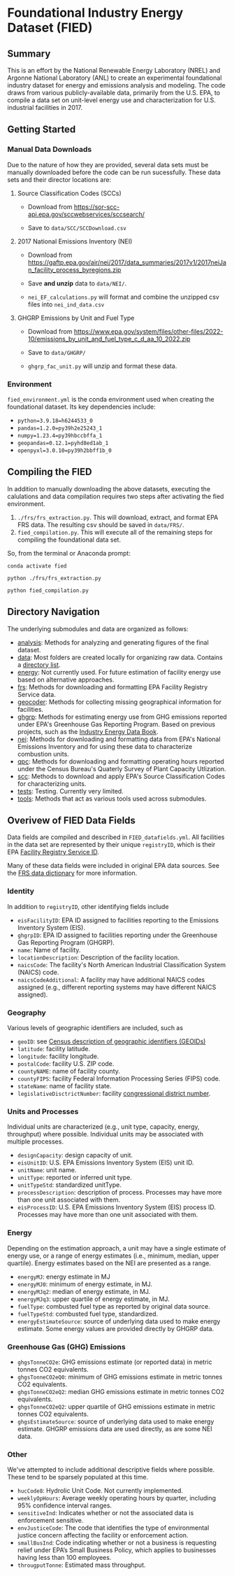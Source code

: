 # Foundational Industry Energy Dataset (FIED)

## Summary

This is an effort by the National Renewable Energy Laboratory (NREL) and Argonne National Laboratory (ANL) to create an experimental foundational industry dataset for energy and emissions analysis and modeling. The code draws from various publicly-available data, primarily from the U.S. EPA, to compile a data set on unit-level energy use and characterization for U.S. industrial facilities in 2017.

## Getting Started

### Manual Data Downloads

Due to the nature of how they are provided, several data sets must be manually downloaded before the code can be run sucessfully. These data sets and their director locations are:

1. Source Classification Codes (SCCs)

    * Download from <https://sor-scc-api.epa.gov/sccwebservices/sccsearch/>

    * Save to `data/SCC/SCCDownload.csv`

2. 2017 National Emissions Inventory (NEI)

    * Download from <https://gaftp.epa.gov/air/nei/2017/data_summaries/2017v1/2017neiJan_facility_process_byregions.zip>

    * Save **and unzip** data to `data/NEI/`.

    * `nei_EF_calculations.py` will format and combine the unzipped csv files into `nei_ind_data.csv`
  
3. GHGRP Emissions by Unit and Fuel Type

    * Download from <https://www.epa.gov/system/files/other-files/2022-10/emissions_by_unit_and_fuel_type_c_d_aa_10_2022.zip>

    * Save to `data/GHGRP/`

    * `ghgrp_fac_unit.py` will unzip and format these data.

### Environment

`fied_environment.yml` is the conda environment used when creating the foundational dataset. Its key dependencies include:

* `python=3.9.18=h6244533_0`
* `pandas=1.2.0=py39h2e25243_1`
* `numpy=1.23.4=py39hbccbffa_1`
* `geopandas=0.12.1=pyhd8ed1ab_1`
* `openpyxl=3.0.10=py39h2bbff1b_0`

## Compiling the FIED

In addition to manually downloading the above datasets, executing the calulations and data compilation requires two steps after activating the fied environment.

1. `./frs/frs_extraction.py`. This will download, extract, and format EPA FRS data. The resulting csv should be saved in `data/FRS/`.
2. `fied_compilation.py`. This will execute all of the remaining steps for compiling the foundational data set.

So, from the terminal or Anaconda prompt:

```text
conda activate fied

python ./frs/frs_extraction.py

python fied_compilation.py
```

## Directory Navigation

The underlying submodules and data are organized as follows:

* [analysis](/analysis/): Methods for analyzing and generating figures of the final dataset.
* [data](/data/): Most folders are created locally for organizing raw data. Contains a [directory list](/data/dir_structure.md).
* [energy](/energy/): Not currently used. For future estimation of facility energy use based on alternative approaches. 
* [frs](/frs): Methods for downloading and formatting EPA Facility Registry Service data.
* [geocoder](/geocoder/): Methods for collecting missing geographical information for facilities.
* [ghgrp](/ghgrp/): Methods for estimating energy use from GHG emissions reported under EPA's Greenhouse Gas Reporting Program. Based on previous projects, such as the [Industry Energy Data Book](https://github.com/NREL/Industry-energy-data-book).
* [nei](/nei/): Methods for downloading and formatting data from EPA's National Emissions Inventory and for using these data to characterize combustion units.
* [qpc](/qpc/): Methods for downloading and formatting operating hours reported under the Census Bureau's Quaterly Survey of Plant Capacity Utlization.
* [scc](/scc/):  Methods to download and apply EPA's Source Classification Codes for characterizing units.
* [tests](/tests/): Testing. Currently very limited.
* [tools](/tools/): Methods that act as various tools used across submodules.

## Overivew of FIED Data Fields

Data fields are compiled and described in `FIED_datafields.yml`. All facilities in the data set are represented by their unique `registryID`, which is their EPA [Facility Registry Service ID](https://www.epa.gov/frs/frs-physical-data-model).

Many of these data fields were included in original EPA data sources. See the [FRS data dictionary](https://www.epa.gov/frs/frs-data-dictionary) for more information.

### Identity

In addition to `registryID`, other identifying fields include

* `eisFacilityID`: EPA ID assigned to facilities reporting to the Emissions Inventory System (EIS).
* `ghgrpID`: EPA ID assigned to facilities reporting under the Greenhouse Gas Reporting Program (GHGRP).
* `name`: Name of facility.
* `locationDescription`: Description of the facility location.
* `naicsCode`: The facility's North American Industrial Classification System (NAICS) code.
* `naicsCodeAdditional`: A facility may have additional NAICS codes assigned (e.g., different reporting systems may have different NAICS assigned).

### Geography

Various levels of geographic identifiers are included, such as

* `geoID`: see [Census description of geographic identifiers (GEOIDs)](https://www.census.gov/programs-surveys/geography/guidance/geo-identifiers.html)
* `latitude`: facility latitude.
* `longitude`: facility longitude.
* `postalCode`: facility U.S. ZIP code.
* `countyNAME`: name of facility county.
* `countyFIPS`: facility Federal Information Processing Series (FIPS) code.
* `stateName`: name of facility state.
* `legislativeDisctrictNumber`: facility [congressional district number](https://www.census.gov/programs-surveys/geography/guidance/geo-areas/congressional-dist.html).

### Units and Processes

Individual units are characterized (e.g., unit type, capacity, energy, throughput) where possible. Individual units may be associated with multiple processes.

* `designCapacity`: design capacity of unit.
* `eisUnitID`: U.S. EPA Emissions Inventory System (EIS) unit ID.
* `unitName`: unit name.
* `unitType`: reported or inferred unit type.
* `unitTypeStd`: standardized unitType.
* `processDescription`: description of process. Processes may have more than one unit associated with them.
* `eisProcessID`: U.S. EPA Emissions Inventory System (EIS) process ID. Processes may have more than one unit associated with them.

### Energy

Depending on the estimation approach, a unit may have a single estimate of energy use, or a range of energy estimates (i.e., minimum, median, upper quartile). Energy estimates based on the NEI are presented as a range.

* `energyMJ`: energy estimate in MJ
* `energyMJ0`: minimum of energy estimate, in MJ.
* `energyMJq2`: median of energy estimate, in MJ.
* `energyMJq3`: upper quartile of energy estimate, in MJ.
* `fuelType`: combusted fuel type as reported by original data source.
* `fuelTypeStd`: combusted fuel type, standardized.
* `energyEstimateSource`: source of underlying data used to make energy estimate. Some energy values are provided directly by GHGRP data.

### Greenhouse Gas (GHG) Emissions

* `ghgsTonneCO2e`: GHG emissions estimate (or reported data) in metric tonnes CO2 equivalents.
* `ghgsTonneCO2eQ0`: minimum of GHG emissions estimate in metric tonnes CO2 equivalents.
* `ghgsTonneCO2eQ2`: median  GHG emissions estimate in metric tonnes CO2 equivalents.
* `ghgsTonneCO2eQ2`: upper quartile of GHG emissions estimate in metric tonnes CO2 equivalents.
* `ghgsEstimateSource`: source of underlying data used to make energy estimate. GHGRP emissions data are used directly, as are some NEI data.

### Other

We've attempted to include additional descriptive fields where possible. These tend to be sparsely populated at this time.

* `hucCode8`: Hydrolic Unit Code. Not currently implemented.
* `weeklyOpHours`: Average weekly operating hours by quarter, including 95% confidence interval ranges.
* `sensitiveInd`: Indicates whether or not the associated data is enforcement sensitive.
* `envJusticeCode`: The code that identifies the type of environmental justice concern affecting the facility or enforcement action.
* `smallBusInd`: Code indicating whether or not a business is requesting relief under EPA’s Small Business Policy, which applies to businesses having less than 100 employees.
* `througputTonne`: Estimated mass throughput.
